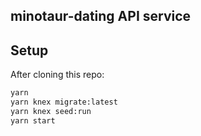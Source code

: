 ## minotaur-dating API service

## Setup

After cloning this repo:

```sh
yarn
yarn knex migrate:latest
yarn knex seed:run
yarn start
```
